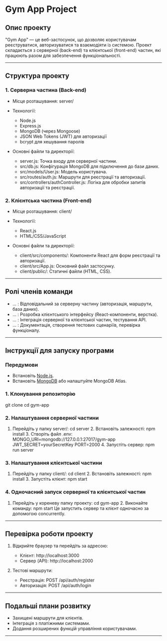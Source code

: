 # Gym App Project

## Опис проекту

"Gym App" — це веб-застосунок, що дозволяє користувачам реєструватися, авторизуватися та взаємодіяти із системою. Проект складається з серверної (back-end) та клієнтської (front-end) частин, які працюють разом для забезпечення функціональності.

---

## Структура проекту

### 1. Серверна частина (Back-end)
- Місце розташування: server/
- Технології:
  - Node.js
  - Express.js
  - MongoDB (через Mongoose)
  - JSON Web Tokens (JWT) для авторизації
  - bcrypt для хешування паролів

- Основні файли та директорії:
  - server.js: Точка входу для серверної частини.
  - src/db.js: Конфігурація MongoDB для підключення до бази даних.
  - src/models/User.js: Модель користувача.
  - src/routes/auth.js: Маршрути для реєстрації та авторизації.
  - src/controllers/authController.js: Логіка для обробки запитів авторизації та реєстрації.

### 2. Клієнтська частина (Front-end)
- Місце розташування: client/
- Технології:
  - React.js
  - HTML/CSS/JavaScript

- Основні файли та директорії:
  - client/src/components/: Компоненти React для форм реєстрації та авторизації.
  - client/src/App.js: Основний файл застосунку.
  - client/public/: Статичні файли (HTML, CSS).

---

## Ролі членів команди

- … : Відповідальний за серверну частину (авторизація, маршрути, база даних).
- … : Розробка клієнтського інтерфейсу (React-компоненти, верстка).
- … : Інтеграція серверної та клієнтської частин, тестування API.
- … : Документація, створення тестових сценаріїв, перевірка функціоналу.

---

## Інструкції для запуску програми

### Передумови
- Встановіть [Node.js](https://nodejs.org/).
- Встановіть [MongoDB](https://www.mongodb.com/try/download/community) або налаштуйте MongoDB Atlas.

### 1. Клонування репозиторію
git clone <repository-url>
cd gym-app

### 2. Налаштування серверної частини
1. Перейдіть у папку server/:
     cd server
   2. Встановіть залежності:
     npm install
   3. Створіть файл .env:
     MONGO_URI=mongodb://127.0.0.1:27017/gym-app
   JWT_SECRET=yourSecretKey
   PORT=2000
   4. Запустіть сервер:
     npm run server
   
### 3. Налаштування клієнтської частини
1. Перейдіть у папку client/:
     cd client
   2. Встановіть залежності:
     npm install
   3. Запустіть клієнт:
     npm start
   
### 4. Одночасний запуск серверної та клієнтської частин
1. Перейдіть у кореневу папку проекту:
     cd gym-app
   2. Виконайте команду:
     npm start
      Це запустить сервер та клієнт одночасно за допомогою concurrently.

---

## Перевірка роботи проекту

1. Відкрийте браузер та перейдіть за адресою:
   - Клієнт: http://localhost:3000
   - Сервер (API): http://localhost:2000

2. Тестові маршрути:
   - Реєстрація: POST /api/auth/register
   - Авторизація: POST /api/auth/login

---

## Подальші плани розвитку
- Захищені маршрути для клієнтів.
- Інтеграція з платіжними системами.
- Додання розширених функцій управління користувачами.

---
